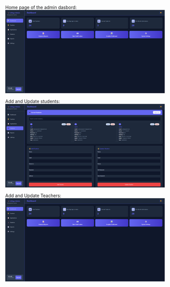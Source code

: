 Home page of the admin dasbord:
![image alt](https://github.com/sujitsamanta/collage_management_web/blob/main/Assets/image/banner1.png?raw=true)


Add and Update students:
![image alt](https://github.com/sujitsamanta/collage_management_web/blob/main/Assets/image/banner2.png?raw=true)

Add and Update Teachers:
![image alt](https://github.com/sujitsamanta/collage_management_web/blob/main/Assets/image/banner1.png?raw=true)
